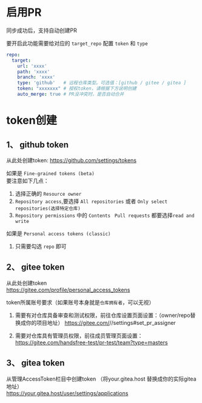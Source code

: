 # 启用PR

同步成功后，支持自动创建PR

要开启此功能需要给对应的 `target_repo` 配置 `token` 和 `type`

```yaml
repo:
  target:
    url: 'xxxx'
    path: 'xxxx'
    branch: 'xxxx'
    type: 'github'   # 远程仓库类型。可选值：[github / gitee / gitea ]
    token: "xxxxxxx" # 授权token，请根据下方说明创建
    auto_merge: true # PR没冲突时，是否自动合并
```

# token创建

## 1、 github token

从此处创建token: https://github.com/settings/tokens

如果是 `Fine-grained tokens (beta) `    
要注意如下几点：

1. 选择正确的 `Resource owner`
2. `Repository access`,要选择 `All repositories` 或者 `Only select repositories(选择特定仓库)`
3. `Repository permissions` 中的 `Contents ` `Pull requests` 都要选择`read and write`

如果是 `Personal access tokens (classic)`

1. 只需要勾选 `repo` 即可

## 2、 gitee token

从此处创建token    
https://gitee.com/profile/personal_access_tokens

token所属账号要求（如果账号本身就是`仓库拥有者`，可以无视）

1. 需要有对仓库具备审查和测试权限，前往仓库设置页面设置：（owner/repo替换成你的项目地址）
   https://gitee.com/<owner>/<repo>/settings#set_pr_assigner

2. 需要对仓库具有管理员权限，前往成员管理页面设置：
   https://gitee.com/handsfree-test/pr-test/team?type=masters

## 3、 gitea token

从管理AccessToken栏目中创建token （将your.gitea.host 替换成你的实际gitea地址）     
https://your.gitea.host/user/settings/applications





